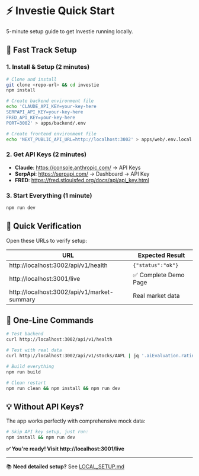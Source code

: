 # ⚡ Investie Quick Start

5-minute setup guide to get Investie running locally.

## 🚀 Fast Track Setup

### 1. Install & Setup (2 minutes)
```bash
# Clone and install
git clone <repo-url> && cd investie
npm install

# Create backend environment file
echo 'CLAUDE_API_KEY=your-key-here
SERPAPI_API_KEY=your-key-here  
FRED_API_KEY=your-key-here
PORT=3002' > apps/backend/.env

# Create frontend environment file
echo 'NEXT_PUBLIC_API_URL=http://localhost:3002' > apps/web/.env.local
```

### 2. Get API Keys (2 minutes)
- **Claude**: https://console.anthropic.com/ → API Keys
- **SerpApi**: https://serpapi.com/ → Dashboard → API Key  
- **FRED**: https://fred.stlouisfed.org/docs/api/api_key.html

### 3. Start Everything (1 minute)
```bash
npm run dev
```

## 🎯 Quick Verification

Open these URLs to verify setup:

| URL | Expected Result |
|-----|-----------------|
| http://localhost:3002/api/v1/health | `{"status":"ok"}` |
| http://localhost:3001/live | ✅ Complete Demo Page |
| http://localhost:3002/api/v1/market-summary | Real market data |

## 🔧 One-Line Commands

```bash
# Test backend
curl http://localhost:3002/api/v1/health

# Test with real data  
curl http://localhost:3002/api/v1/stocks/AAPL | jq '.aiEvaluation.rating'

# Build everything
npm run build

# Clean restart
npm run clean && npm install && npm run dev
```

## 💡 Without API Keys?

The app works perfectly with comprehensive mock data:
```bash
# Skip API key setup, just run:
npm install && npm run dev
```

**✅ You're ready! Visit http://localhost:3001/live**

---
📚 **Need detailed setup?** See [LOCAL_SETUP.md](./LOCAL_SETUP.md)